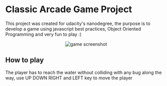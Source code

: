 # Classic Arcade Game Project

This project was created for udacity's nanodegree, the purpose is to develop a game using javascript best practices, Object Oriented Programming and very fun to play :)

<p align="center">
  <img alt="game screenshot" src="https://github.com/jrabello/fend-project-memory-game/raw/master/images/game.png"/>
</p>

## How to play

The player has to reach the water without colliding with any bug along the way, use UP DOWN RIGHT and LEFT key to move the player
